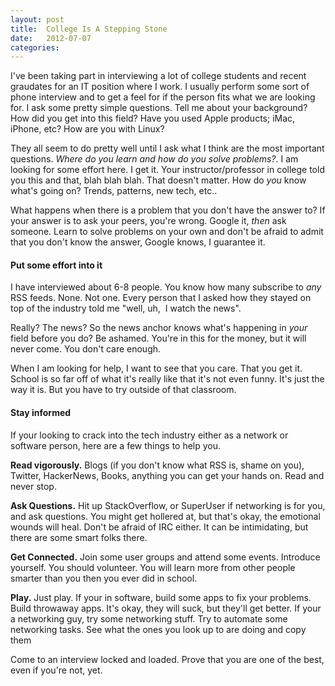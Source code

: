 ```yaml
---
layout: post
title:  College Is A Stepping Stone
date:   2012-07-07
categories:
---
```


I've been taking part in interviewing a lot of college students and recent graudates for an IT position where I work. I usually perform some sort of phone interview and to get a feel for if the person fits what we are looking for. I ask some pretty simple questions. Tell me about your background? How did you get into this field? Have you used Apple products; iMac, iPhone, etc? How are you with Linux?

They all seem to do pretty well until I ask what I think are the most important questions. _Where do you learn and how do you solve problems?_.  I am looking for some effort here. I get it. Your instructor/professor in college told you this and that, blah blah blah. That doesn't matter. How do _you_ know what's going on? Trends, patterns, new tech, etc..

What happens when there is a problem that you don't have the answer to? If your answer is to ask your peers, you're wrong. Google it, _then_ ask someone. Learn to solve problems on your own and don't be afraid to admit that you don't know the answer, Google knows, I guarantee it.


#### Put some effort into it

I have interviewed about 6-8 people. You know how many subscribe to _any_ RSS feeds. None. Not one. Every person that I asked how they stayed on top of the industry told me "well, uh,  I watch the news". 

Really? The news? So the news anchor knows what's happening in _your_ field before you do? Be ashamed. You're in this for the money, but it will never come. You don't care enough. 

When I am looking for help, I want to see that you care. That you get it. School is so far off of what it's really like that it's not even funny. It's just the way it is. But you have to try outside of that classroom.


#### Stay informed

If your looking to crack into the tech industry either as a network or software person, here are a few things to help you.

**Read vigorously.** Blogs (if you don't know what RSS is, shame on you), Twitter, HackerNews, Books, anything you can get your hands on. Read and never stop.

**Ask Questions.** Hit up StackOverflow, or SuperUser if networking is for you, and ask questions. You might get hollered at, but that's okay, the emotional wounds will heal. Don't be afraid of IRC either. It can be intimidating, but there are some smart folks there.

**Get Connected.** Join some user groups and attend some events. Introduce yourself. You should volunteer. You will learn more from other people smarter than you then you ever did in school.

**Play.** Just play. If your in software, build some apps to fix your problems. Build throwaway apps. It's okay, they will suck, but they'll get better. If your a networking guy, try some networking stuff. Try to automate some networking tasks. See what the ones you look up to are doing and copy them

Come to an interview locked and loaded. Prove that you are one of the best, even if you're not, yet.

